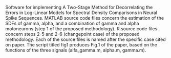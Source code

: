 Software for implementing A Two-Stage Method for Decorrelating the Errors in  Log-Linear Models for Spectral Density Comparisons in Neural Spike Sequences. MATLAB source code files concern
the estimation of the SDFs of gamma, alpha, and a combination of gamma and alpha motoneurons (step 1 of the proposed methodology). R source code files concern steps 2-5 and 2-6 (changepoint case) of the proposed methodology. Each of the source files is named after the specific case cited on paper. The script titled fig1 produces Fig.1 of the paper, based on the functions of the
three signals (alfa_gamma.m, alpha.m, gamma.m). 
